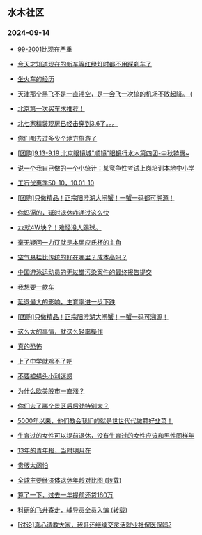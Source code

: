 ## 水木社区 
### 2024-09-14

+ [99-2001比现在严重](https://www.newsmth.net/nForum/article/WorkingLife/161963)

+ [今天才知道现在的新车等红绿灯时都不用踩刹车了](https://www.newsmth.net/nForum/article/AutoWorld/1944913393)

+ [坐火车的经历](https://www.newsmth.net/nForum/article/Age/20373958)

+ [天津那个黑飞不是一直滞空，是一会飞一次搞的机场不敢起降。 (](https://www.newsmth.net/nForum/article/Aero/465268)

+ [北京第一次买车求推荐！](https://www.newsmth.net/nForum/article/GreenAuto/1668418)

+ [北七家精装现房已经击穿到3.6了。。。](https://www.newsmth.net/nForum/article/OurEstate/3083796)

+ [你们都去过多少个地方旅游了](https://www.newsmth.net/nForum/article/FamilyLife/1766850305)

+ [[团购]9.13-9.19 北京眼镜城"顺镜"眼镜行水木第四团-中秋特惠~](https://www.newsmth.net/nForum/article/ADAgent_TG/1325800)

+ [说一个我自己做的一个小统计：某竞争性考试上岗培训本地中小学](https://www.newsmth.net/nForum/article/ChildEducation/2437858)

+ [工行优惠季50-10，10.01-10](https://www.newsmth.net/nForum/article/CouponsLife/4502749)

+ [[团购]只做精品！正宗阳澄湖大闸蟹！一蟹一码都可溯源！](https://www.newsmth.net/nForum/article/ADAgent_TG/1325857)

+ [你妈逼的，延时退休咋通过这么快](https://www.newsmth.net/nForum/article/WorkingLife/164172)

+ [zz就4W块？！难怪没人踢球。](https://www.newsmth.net/nForum/article/Football/3446544)

+ [毫无疑问一力辽就是本届应氏杯的主角](https://www.newsmth.net/nForum/article/Weiqi/682360)

+ [空气悬挂比传统的好在哪里？成本高吗？](https://www.newsmth.net/nForum/article/AutoWorld/1944914283)

+ [中囯游泳运动员的无过错污染案件的最终报告提交](https://www.newsmth.net/nForum/article/Olympic/1628087)

+ [我想要一款车](https://www.newsmth.net/nForum/article/GreenAuto/1669640)

+ [延退最大的影响，生育率进一步下跌](https://www.newsmth.net/nForum/article/FamilyLife/1766850936)

+ [[团购]只做精品！正宗阳澄湖大闸蟹！一蟹一码可溯源！](https://www.newsmth.net/nForum/article/ADAgent_TG/1325857)

+ [这么大的事情，就这么轻率操作](https://www.newsmth.net/nForum/article/FamilyLife/1766851144)

+ [真的恐怖](https://www.newsmth.net/nForum/article/OurEstate/3084591)

+ [上了中学就鸡不了吧](https://www.newsmth.net/nForum/article/PreUnivEdu/206325)

+ [不要被蝇头小利迷惑](https://www.newsmth.net/nForum/article/Stock/10924417)

+ [为什么欧美股市一直涨？](https://www.newsmth.net/nForum/article/Stock/10924400)

+ [你们去了哪个景区后后劲特别大？](https://www.newsmth.net/nForum/article/Travel/1011126)

+ [5000年以来，他们教会我们的就是世世代代做颗好韭菜！](https://www.newsmth.net/nForum/article/OurEstate/3084443)

+ [生育过的女性可以提前退休，没有生育过的女性应该和男性同样年](https://www.newsmth.net/nForum/article/FamilyLife/1766851370)

+ [13年的青年报，当时明月在](https://www.newsmth.net/nForum/article/WorkingLife/164043)

+ [贵版太阔怕](https://www.newsmth.net/nForum/article/LeslieCheung/190346)

+ [全球主要经济体退休年龄对比图 (转载)](https://www.newsmth.net/nForum/article/OurEstate/3084467)

+ [算了一下，过去一年提前还贷160万](https://www.newsmth.net/nForum/article/OurEstate/3084696)

+ [科研的飞升寄走，辅导员全员入编 (转载)](https://www.newsmth.net/nForum/article/QingJiao/887888)

+ [[讨论]真心请教大家，我哥还继续交灵活就业社保医保吗?](https://www.newsmth.net/nForum/article/WorkingLife/164925)

